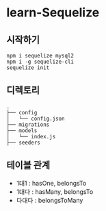 # learn-Sequelize

## 시작하기
```
npm i sequelize mysql2
npm i -g sequelize-cli
sequelize init
```

## 디렉토리
```
.
├── config
│   └── config.json
├── migrations
├── models
│   └── index.js
├── seeders
```

## 테이블 관계
- 1대1 : hasOne, belongsTo
- 1대다 : hasMany, belongsTo
- 다대다 : belongsToMany
